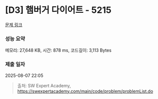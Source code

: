 # [D3] 햄버거 다이어트 - 5215 

[문제 링크](https://swexpertacademy.com/main/code/problem/problemDetail.do?contestProbId=AWT-lPB6dHUDFAVT) 

### 성능 요약

메모리: 27,648 KB, 시간: 878 ms, 코드길이: 3,113 Bytes

### 제출 일자

2025-08-07 22:05



> 출처: SW Expert Academy, https://swexpertacademy.com/main/code/problem/problemList.do